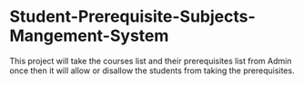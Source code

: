 # Student-Prerequisite-Subjects-Mangement-System

This project will take the courses list and their prerequisites list from Admin 
once then it will allow or disallow the students from taking the prerequisites.
